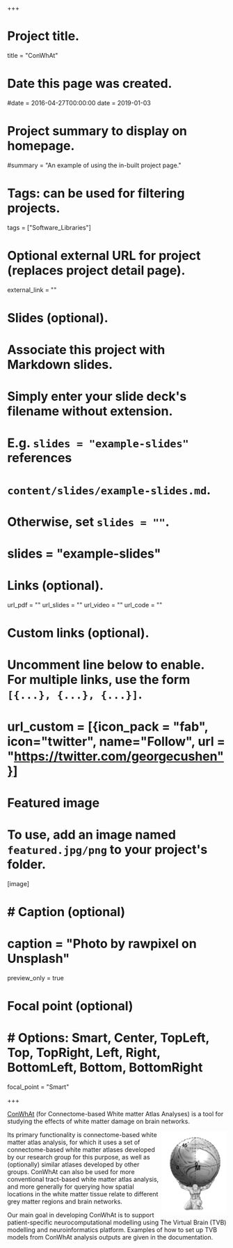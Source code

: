 +++
# Project title.
title = "ConWhAt"

# Date this page was created.
#date = 2016-04-27T00:00:00
date = 2019-01-03

# Project summary to display on homepage.
#summary = "An example of using the in-built project page."

# Tags: can be used for filtering projects.
tags = ["Software_Libraries"]

# Optional external URL for project (replaces project detail page).
external_link = ""

# Slides (optional).
#   Associate this project with Markdown slides.
#   Simply enter your slide deck's filename without extension.
#   E.g. `slides = "example-slides"` references 
#   `content/slides/example-slides.md`.
#   Otherwise, set `slides = ""`.
# slides = "example-slides"

# Links (optional).
url_pdf = ""
url_slides = ""
url_video = ""
url_code = ""

# Custom links (optional).
#   Uncomment line below to enable. For multiple links, use the form `[{...}, {...}, {...}]`.
# url_custom = [{icon_pack = "fab", icon="twitter", name="Follow", url = "https://twitter.com/georgecushen"}]

# Featured image
# To use, add an image named `featured.jpg/png` to your project's folder. 
[image]
  #  # Caption (optional)
  #  caption = "Photo by rawpixel on Unsplash"
  preview_only = true
  
  
# Focal point (optional)
#  # Options: Smart, Center, TopLeft, Top, TopRight, Left, Right, BottomLeft, Bottom, BottomRight
  focal_point = "Smart"


+++


[ConWhAt](https://github.com/JohnGriffiths/conwhat) (for Connectome-based White matter Atlas Analyses) is a tool for studying the effects of white matter damage on brain networks.


<img src="/img/conwhat_atlas_fig.png" align="right" margin="15px 15px 15px 15px" width="150" /> 

Its primary functionality is connectome-based white matter atlas analysis, for which it uses a set of connectome-based white matter 
atlases developed by our research group for this purpose, as well as (optionally) similar atlases developed by other groups. ConWhAt 
can also be used for more conventional tract-based white matter atlas analysis, and more generally for querying how spatial locations 
in the white matter tissue relate to different grey matter regions and brain networks. 

Our main goal in developing ConWhAt is to 
support patient-specific neurocomputational modelling using The Virtual Brain (TVB) modelling and neuroinformatics platform. 
Examples of how to set up TVB models from ConWhAt analysis outputs are given in the documentation.




